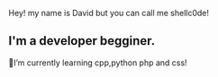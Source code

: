 Hey! my name is David but you can call me shellc0de!

I'm a developer begginer.
------------------------------------------------------

📖I’m currently learning cpp,python php and css!




